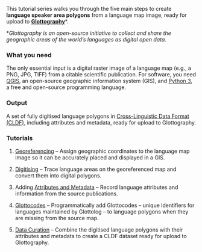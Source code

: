 This tutorial series walks you through the five main steps to create **language speaker area polygons** from a language map image, ready for upload to [**Glottography**](https://github.com/Glottography)*. 

**Glottography is an open-source initiative to collect and share the geographic areas of the world’s languages as digital open data.*  

### What you need

The only essential input is a digital raster image of a language map (e.g., a PNG, JPG, TIFF) from a citable scientific publication. For software, you need [QGIS](https://qgis.org), an open-source geographic information system (GIS), and [Python 3](https://www.python.org/), a free and open-source programming language.

### Output

A set of fully digitised language polygons in [Cross-Linguistic Data Format (CLDF)](https://cldf.clld.org/), including attributes and metadata, ready for upload to Glottography.  


### Tutorials

1. [Georeferencing](georeferencing/index.md) – Assign geographic coordinates to the language map image so it can be accurately placed and displayed in a GIS.

2. [Digitising](digitising/index.md) – Trace language areas on the georeferenced map and convert them into digital polygons.

3. Adding [Attributes and Metadata](metadata/index.md) – Record language attributes and information from the source publications.

4. [Glottocodes](glottocodes/index.md) – Programmatically add Glottocodes – unique identifiers for languages maintained by Glottolog – to language polygons when they are missing from the source map.

5. [Data Curation](curation/index.md) – Combine the digitised language polygons with their attributes and metadata to create a CLDF dataset ready for upload to Glottography.



